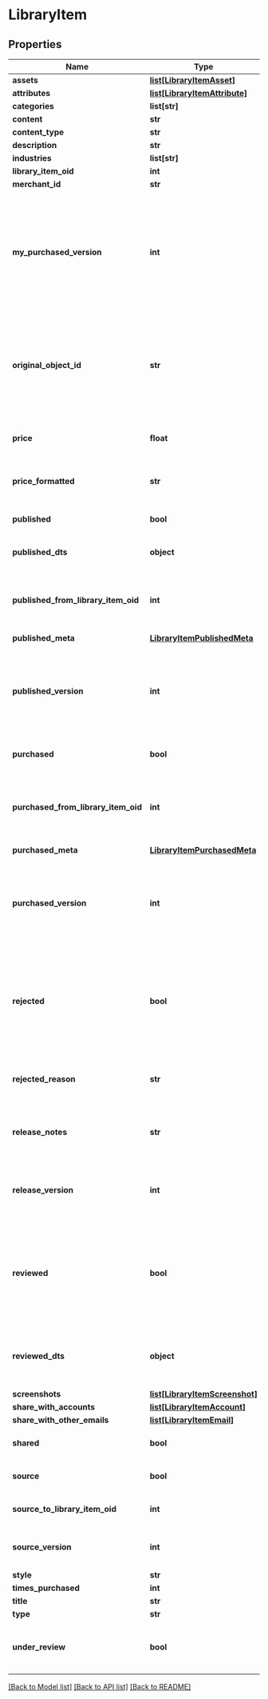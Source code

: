 # LibraryItem

## Properties
Name | Type | Description | Notes
------------ | ------------- | ------------- | -------------
**assets** | [**list[LibraryItemAsset]**](LibraryItemAsset.md) |  | [optional] 
**attributes** | [**list[LibraryItemAttribute]**](LibraryItemAttribute.md) |  | [optional] 
**categories** | **list[str]** |  | [optional] 
**content** | **str** |  | [optional] 
**content_type** | **str** |  | [optional] 
**description** | **str** |  | [optional] 
**industries** | **list[str]** |  | [optional] 
**library_item_oid** | **int** |  | [optional] 
**merchant_id** | **str** |  | [optional] 
**my_purchased_version** | **int** | If this is a public item and the merchant has already purchased it, this is their version.  If not yet purchased, this will be zero.  This value will only be populated during a searchPublicItems() call. | [optional] 
**original_object_id** | **str** | This id points to the original object that was added to the library. For flows and campaigns, this is a uuid string.  For upsells, it is an oid integer.  For transactional_emails, it is an email name. | [optional] 
**price** | **float** | The price of the published item.  Null for any private library items. | [optional] 
**price_formatted** | **str** | The formatted price of the published item.  Null for any private library items. | [optional] 
**published** | **bool** | True if this library item is a published item (not source) | [optional] 
**published_dts** | **object** | The timestamp of the last published version | [optional] 
**published_from_library_item_oid** | **int** | The source item used to publish this item.  This allows for comparisons between source and published | [optional] 
**published_meta** | [**LibraryItemPublishedMeta**](LibraryItemPublishedMeta.md) |  | [optional] 
**published_version** | **int** | The source version when this item was published.  This allows for out-of-date alerts to be shown when there is a difference between source and published | [optional] 
**purchased** | **bool** | True if this library item has been purchased | [optional] 
**purchased_from_library_item_oid** | **int** | The published item that was purchased to make this item.  This allows for comparisons between published and purchased | [optional] 
**purchased_meta** | [**LibraryItemPurchasedMeta**](LibraryItemPurchasedMeta.md) |  | [optional] 
**purchased_version** | **int** | The published version when this item was purchased.  This allows for out-of-date alerts to be shown when there is a difference between published and purchased | [optional] 
**rejected** | **bool** | Any published library reviewed by UltraCart staff for malicious or inappropriate content will have this flag set to true.  This is always false for non-published items | [optional] 
**rejected_reason** | **str** | Any rejected published item will have this field populated with the reason. | [optional] 
**release_notes** | **str** | Release notes specific to each published version and only appearing on public items. | [optional] 
**release_version** | **int** | This counter records how many times a library item has been published.  This is used to show version history. | [optional] 
**reviewed** | **bool** | Any published library items must be reviewed by UltraCart staff for malicious content.  This flag shows the status of that review.  This is always false for non-published items | [optional] 
**reviewed_dts** | **object** | This is the timestamp for a published items formal review by UltraCart staff for malicious content. | [optional] 
**screenshots** | [**list[LibraryItemScreenshot]**](LibraryItemScreenshot.md) |  | [optional] 
**share_with_accounts** | [**list[LibraryItemAccount]**](LibraryItemAccount.md) |  | [optional] 
**share_with_other_emails** | [**list[LibraryItemEmail]**](LibraryItemEmail.md) |  | [optional] 
**shared** | **bool** | True if this item is shared from another merchant account | [optional] 
**source** | **bool** | True if this library item has been published | [optional] 
**source_to_library_item_oid** | **int** | This oid points to the published library item, if there is one. | [optional] 
**source_version** | **int** | The version of this item.  Increment every time the item is saved. | [optional] 
**style** | **str** |  | [optional] 
**times_purchased** | **int** |  | [optional] 
**title** | **str** |  | [optional] 
**type** | **str** |  | [optional] 
**under_review** | **bool** | True if this library item was published but is awaiting review from UltraCart staff. | [optional] 

[[Back to Model list]](../README.md#documentation-for-models) [[Back to API list]](../README.md#documentation-for-api-endpoints) [[Back to README]](../README.md)


